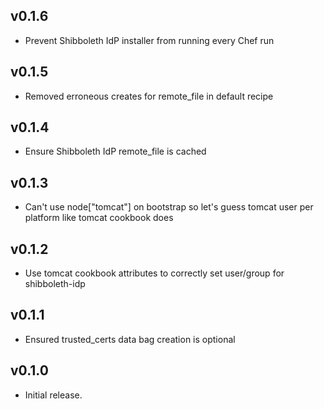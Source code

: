## v0.1.6

* Prevent Shibboleth IdP installer from running every Chef run

## v0.1.5

* Removed erroneous creates for remote_file in default recipe

## v0.1.4

* Ensure Shibboleth IdP remote_file is cached

## v0.1.3

* Can't use node["tomcat"] on bootstrap so let's guess tomcat user per platform like tomcat cookbook does

## v0.1.2

* Use tomcat cookbook attributes to correctly set user/group for shibboleth-idp

## v0.1.1

* Ensured trusted_certs data bag creation is optional

## v0.1.0

* Initial release.
